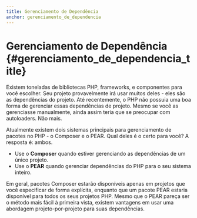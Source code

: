 ```yaml
---
title: Gerenciamento de Dependência
anchor: gerenciamento_de_dependencia
---
```


# Gerenciamento de Dependência {#gerenciamento_de_dependencia_title}

Existem toneladas de bibliotecas PHP, frameworks, e componentes para você escolher. Seu projeto provavelmente irá
usar muitos deles - eles são as dependências do projeto. Até recentemente, o PHP não possuia uma boa forma de
gerenciar essas dependências de projeto. Mesmo se você as gerenciasse manualmente, ainda assim teria que se preocupar
com autoloaders. Não mais.

Atualmente existem dois sistemas principais para gerenciamento de pacotes no PHP - o Composer e o PEAR. Qual deles é
o certo para você? A resposta é: ambos.

 * Use o **Composer** quando estiver gerenciando as dependências de um único projeto.
 * Use o **PEAR** quando gerenciar dependências do PHP para o seu sistema inteiro.

Em geral, pacotes Composer estarão disponíveis apenas em projetos que você especificar de forma explícita, enquanto
que um pacote PEAR estaria disponível para todos os seus projetos PHP. Mesmo que o PEAR pareça ser o método mais
fácil à primeira vista, existem vantagens em usar uma abordagem projeto-por-projeto para suas dependências.

